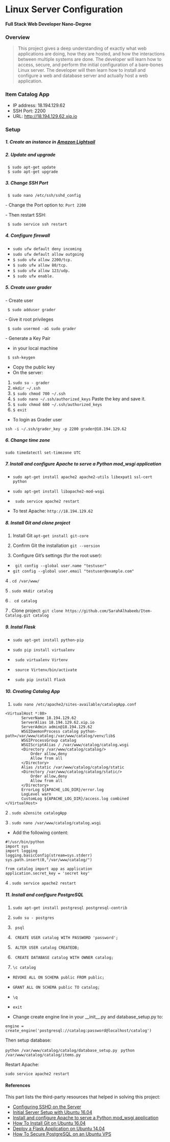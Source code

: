 # Linux Server Configuration
#### Full Stack Web Developer Nano-Degree

### Overview
> This project gives a deep understanding of exactly what web applications are doing, how they are hosted, 
  and how the interactions between multiple systems are done. The developer will learn how to access, secure, and
  perform the initial configuration of a bare-bones Linux server. The developer will then learn how to install and
  configure a web and database server and actually host a web application.

### Item Catalog App
  * IP address: 18.194.129.62
  * SSH Port:  2200
  * URL: http://18.194.129.62.xip.io
  

### Setup
##### 1. Create  an  instance in [Amazon Lightsail](https://lightsail.aws.amazon.com/)

##### 2. Update  and upgrade
  ```
   $ sudo apt-get update 
   $ sudo apt-get upgrade 
  ```

##### 3. Change SSH Port
  ```
   $ sudo nano /etc/ssh/sshd_config
  ```
  \- Change the Port option to: `Port 2200`
  
  \- Then restart SSH:
  ```
   $ sudo service ssh restart
  ```
 
##### 4. Configure firewall

* ```sudo ufw default deny incoming```
* ```sudo ufw default allow outgoing```
* ```$ sudo ufw allow 2200/tcp.```
* ```$ sudo ufw allow 80/tcp.```
* ```$ sudo ufw allow 123/udp.```
* ```$ sudo ufw enable.```

##### 5. Create user grader
\- Create  user
  ```
   $ sudo adduser grader
  ```
\- Give it root privileges
  ```
   $ sudo usermod -aG sudo grader
  ```
\- Generate a Key Pair
*  in your local machine
  ```
   $ ssh-keygen
  ```
*  Copy the public key
* On the server:
1. ```sudo su - grader```
2. ```mkdir ~/.ssh```
3. ```$ sudo chmod 700 ~/.ssh```
4. ```$ sudo nano ~/.ssh/authorized_keys``` Paste the key and save it.
5. ```$ sudo chmod 600 ~/.ssh/authorized_keys```
6. ```$ exit```

* To login as Grader user 
```
ssh -i ~/.ssh/grader_key -p 2200 grader@18.194.129.62
```

##### 6. Change time zone
```
sudo timedatectl set-timezone UTC
```

##### 7. Install and configure Apache to serve a Python mod_wsgi application

* ``` sudo apt-get install apache2 apache2-utils libexpat1 ssl-cert python ```

* ``` sudo apt-get install libapache2-mod-wsgi ```

* ``` sudo service apache2 restart```

* To test Apache: ``` http://18.194.129.62 ```


##### 8. Install Git and clone project
1. Install Git  ``` apt-get install git-core ```

2. Confirm Git the installation ``` git --version ```

3. Configure Git’s settings (for the root user):  
* ``` git config --global user.name "testuser"```
* ``` git config --global user.email "testuser@example.com" ```

4 . ```cd /var/www/ ```

5 . ```sudo mkdir catalog ```

6 . ``` cd catalog``` 

7 .  Clone project: ```git clone https://github.com/SarahAlhabeeb/Item-Catalog.git catalog ```

##### 9. Instal Flask
* ```sudo apt-get install python-pip ```

* ```sudo pip install virtualenv```

* ``` sudo virtualenv Virtenv```
* ``` source Virtenv/bin/activate```
* ``` sudo pip install Flask```

##### 10. Creating Catalog App
1. ```sudo nano /etc/apache2/sites-available/catalogApp.conf ```

 ```
 <VirtualHost *:80>
        ServerName 18.194.129.62
        ServerAlias 18.194.129.62.xip.io
        ServerAdmin admin@18.194.129.62
        WSGIDaemonProcess catalog python-path=/var/www/catalog:/var/www/catalog/venv/lib$
        WSGIProcessGroup catalog
        WSGIScriptAlias / /var/www/catalog/catalog.wsgi
        <Directory /var/www/catalog/catalog/>
            Order allow,deny
            Allow from all
        </Directory>
        Alias /static /var/www/catalog/catalog/static
        <Directory /var/www/catalog/catalog/static/>
            Order allow,deny
            Allow from all
        </Directory>
        ErrorLog ${APACHE_LOG_DIR}/error.log
        LogLevel warn
        CustomLog ${APACHE_LOG_DIR}/access.log combined
</VirtualHost>
 ```

2 . ```sudo a2ensite catalogApp ```

3 . ```sudo nano /var/www/catalog/catalog.wsgi ```
 * Add the following content:
```
#!/usr/bin/python
import sys
import logging
logging.basicConfig(stream=sys.stderr)
sys.path.insert(0,"/var/www/catalog/")

from catalog import app as application
application.secret_key = 'secret key'
 ```
 4  . ``` sudo service apache2 restart ```


##### 11. Install and configure PostgreSQL
1. ```sudo apt-get install postgresql postgresql-contrib ```

2. ```sudo su - postgres```

3. ``` psql```
4. ``` CREATE USER catalog WITH PASSWORD 'password';```
4. ``` ALTER USER catalog CREATEDB;```
5. ``` CREATE DATABASE catalog WITH OWNER catalog;```
6. ```\c catalog```

* ```REVOKE ALL ON SCHEMA public FROM public;```

* ```GRANT ALL ON SCHEMA public TO catalog;```

* ```\q```
* ```exit```

* Change create engine line in your \_\_init\_\_.py and database_setup.py to: 

```engine = create_engine('postgresql://catalog:password@localhost/catalog')```

Then setup database:

```python /var/www/catalog/catalog/database_setup.py ```
```python /var/www/catalog/catalog/items.py ```

Restart Apache:

```sudo service apache2 restart```
#### References

This part lists the third-party resources that helped in solving this project:
  * [Configuring SSHD on the Server](https://serversforhackers.com/c/configuring-sshd-on-the-server)
  * [Initial Server Setup with Ubuntu 16.04](https://www.digitalocean.com/community/tutorials/initial-server-setup-with-ubuntu-16-04?utm_content=initial-server-setup-with-ubuntu-16-04)
  * [Install and configure Apache to serve a Python mod_wsgi application](https://devops.profitbricks.com/tutorials/install-and-configure-mod_wsgi-on-ubuntu-1604-1/)
  * [How To Install Git on Ubuntu 16.04 ](https://www.liquidweb.com/kb/install-git-ubuntu-16-04-lts/)
  * [Deploy a Flask Application on Ubuntu 14.04](https://devops.profitbricks.com/tutorials/deploy-a-flask-application-on-ubuntu-1404/)
  * [How To Secure PostgreSQL on an Ubuntu VPS](https://www.digitalocean.com/community/tutorials/how-to-secure-postgresql-on-an-ubuntu-vps)
